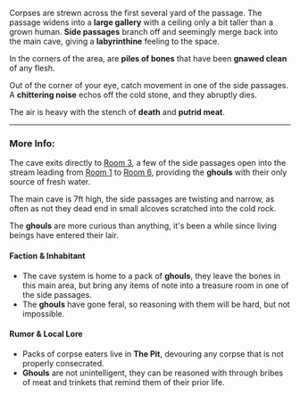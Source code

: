Corpses are strewn across the first several yard of the passage. The passage widens into a **large gallery** with a ceiling only a bit taller than a grown human.
**Side passages** branch off and seemingly merge back into the main cave, giving a **labyrinthine** feeling to the space.  

In the corners of the area, are **piles of bones** that have been **gnawed clean** of any flesh.

Out of the corner of your eye, catch movement in one of the side passages. A **chittering noise** echos off the cold stone, and they abruptly dies.

The air is heavy with the stench of **death** and **putrid meat**.

---

### More Info:

The cave exits directly to [Room 3](Room_3.md), a few of the side passages open into the stream leading from [Room 1](Room_1.md) to [Room 6](Room_6.md), providing the **ghouls** with their only source of fresh water.

The main cave is 7ft high, the side passages are twisting and narrow, as often as not they dead end in small alcoves scratched into the cold rock.

The **ghouls** are more curious than anything, it's been a while since living beings have entered their lair.

#### Faction & Inhabitant

* The cave system is home to a pack of **ghouls**, they leave the bones in this main area, but bring any items of note into a treasure room in one of the side passages.
* The **ghouls** have gone feral, so reasoning with them will be hard, but not impossible.

#### Rumor & Local Lore

* Packs of corpse eaters live in **The Pit**, devouring any corpse that is not properly consecrated.
* **Ghouls** are not unintelligent, they can be reasoned with through bribes of meat and trinkets that remind them of their prior life. 
